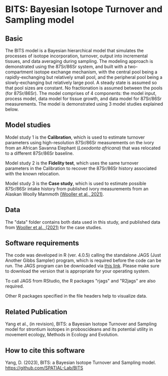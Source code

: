 # BITS: Bayesian Isotope Turnover and Sampling model

## Basic
The BITS model is a Bayesian hierarchical model that simulates the processes of isotope incorporation, turnover, output into incremental tissues, and data averaging during sampling. The modeling approach is demonstrated using the 87Sr/86Sr system, and built with a two-compartment isotope exchange mechanism, with the central pool being a rapidly-exchanging but relatively small pool, and the peripheral pool being a slowly-exchanging but relatively large pool. A steady state is assumed so that pool sizes are constant. No fractionation is assumed between the pools (for 87Sr/86Sr). The model comprises of 4 components: the model input, process model, data model for tissue growth, and data model for 87Sr/86Sr measurements. The model is demonstrated using 3 model studies explained below.

## Model studies
Model study 1 is the **Calibration**, which is used to estimate turnover parameters using high-resolution 87Sr/86Sr measurements on the ivory from an African Savanna Elephant (*Loxodonta africana*) that was relocated to a different 87Sr/86Sr baseline.

Model study 2 is the **Fidelity test**, which uses the same turnover parameters in the Calibration to recover the 87Sr/86Sr history associated with the known relocation.

Model study 3 is the **Case study**, which is used to estimate possible 87Sr/86Sr intake history from published ivory measurements from an Alaskan Woolly Mammoth [(Wooller et al., 2021)](https://www.science.org/doi/abs/10.1126/science.abg1134).

## Data
The "data" folder contains both data used in this study, and published data from [Wooller et al., (2021)](https://www.science.org/doi/abs/10.1126/science.abg1134) for the case studies. 

## Software requirements
The code was developed in R (ver. 4.0.5) calling the standalone JAGS (Just Another Gibbs Sampler) program, which is required before the code can be run. The JAGS program can be downloaded via [this link](https://sourceforge.net/projects/mcmc-jags/). Please make sure to download the version that is appropriate for your operating system.

To call JAGS from RStudio, the R packages "rjags" and "R2jags" are also required.

Other R packages specified in the file headers help to visualize data.

## Related Publication
Yang et al., (in revision), BITS: a Bayesian Isotope Turnover and Sampling model for strontium isotopes in proboscideans and its potential utility in movement ecology, Methods in Ecology and Evolution.

## How to cite this software
Yang, D. (2023), BITS: a Bayesian Isotope Turnover and Sampling model. https://github.com/SPATIAL-Lab/BITS